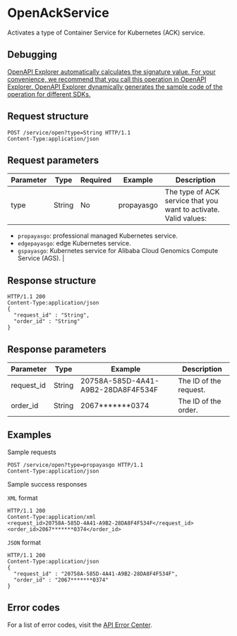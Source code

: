 # OpenAckService

Activates a type of Container Service for Kubernetes \(ACK\) service.

## Debugging

[OpenAPI Explorer automatically calculates the signature value. For your convenience, we recommend that you call this operation in OpenAPI Explorer. OpenAPI Explorer dynamically generates the sample code of the operation for different SDKs.](https://api.aliyun.com/#product=CS&api=OpenAckService&type=ROA&version=2015-12-15)

## Request structure

```
POST /service/open?type=String HTTP/1.1 
Content-Type:application/json
```

## Request parameters

|Parameter|Type|Required|Example|Description|
|---------|----|--------|-------|-----------|
|type|String|No|propayasgo|The type of ACK service that you want to activate. Valid values:

 -   `propayasgo`: professional managed Kubernetes service.
-   `edgepayasgo`: edge Kubernetes service.
-   `gspayasgo`: Kubernetes service for Alibaba Cloud Genomics Compute Service \(AGS\). |

## Response structure

```
HTTP/1.1 200
Content-Type:application/json
{
  "request_id" : "String",
  "order_id" : "String"
}
```

## Response parameters

|Parameter|Type|Example|Description|
|---------|----|-------|-----------|
|request\_id|String|20758A-585D-4A41-A9B2-28DA8F4F534F|The ID of the request. |
|order\_id|String|2067\*\*\*\*\*\*\*0374|The ID of the order. |

## Examples

Sample requests

```
POST /service/open?type=propayasgo HTTP/1.1 
Content-Type:application/json
```

Sample success responses

`XML` format

```
HTTP/1.1 200
Content-Type:application/xml
<request_id>20758A-585D-4A41-A9B2-28DA8F4F534F</request_id>
<order_id>2067*******0374</order_id>
```

`JSON` format

```
HTTP/1.1 200
Content-Type:application/json
{
  "request_id" : "20758A-585D-4A41-A9B2-28DA8F4F534F",
  "order_id" : "2067*******0374"
}
```

## Error codes

For a list of error codes, visit the [API Error Center](https://error-center.alibabacloud.com/status/product/CS).

